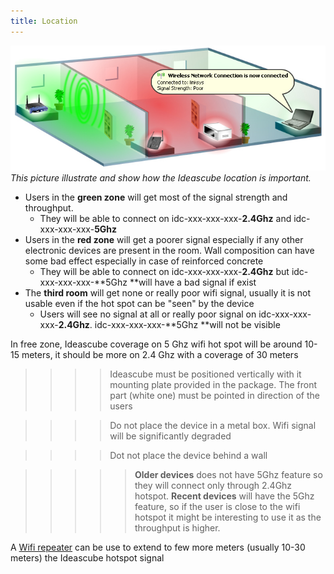 ```yaml
---
title: Location
---
```


![](KB4029-001_EN_v4.png)
*This picture illustrate and show how the Ideascube location is important.* 

* Users in the **green zone** will get most of the signal strength and throughput.
  * They will be able to connect on idc-xxx-xxx-xxx-**2.4Ghz** and idc-xxx-xxx-xxx-**5Ghz**
* Users in the **red zone** will get a poorer signal especially if any other electronic devices are present in the room. Wall composition can have some bad effect especially in case of reinforced concrete
  * They will be able to connect on idc-xxx-xxx-xxx-**2.4Ghz** but idc-xxx-xxx-xxx-**5Ghz **will have a bad signal if exist
* The **third room** will get none or really poor wifi signal, usually it is not usable even if the hot spot can be "seen" by the device
  * Users will see no signal at all or really poor signal on idc-xxx-xxx-xxx-**2.4Ghz**. idc-xxx-xxx-xxx-**5Ghz **will not be visible

In free zone, Ideascube coverage on 5 Ghz wifi hot spot will be around 10-15 meters, it should be more on 2.4 Ghz with a coverage of 30 meters

> > > > Ideascube must be positioned vertically with it mounting plate provided in the package. The front part (white one) must be pointed in direction of the users

> > > > Do not place the device in a metal box. Wifi signal will be significantly degraded

> > > > Dot not place the device behind a wall

> >>>> **Older devices** does not have 5Ghz feature so they will connect only through 2.4Ghz hotspot. **Recent devices** will have the 5Ghz feature, so if the user is close to the wifi hotspot it might be interesting to use it as the throughput is higher. 

A [Wifi repeater](https://en.wikipedia.org/wiki/Wireless_repeater) can be use to extend to few more meters (usually 10-30 meters) the Ideascube hotspot signal